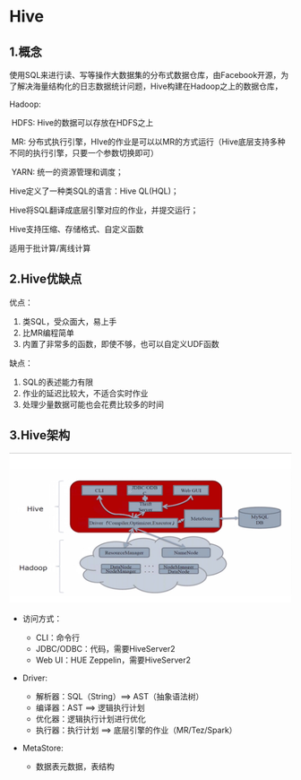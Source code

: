 # Hive

## 1.概念

使用SQL来进行读、写等操作大数据集的分布式数据仓库，由Facebook开源，为了解决海量结构化的日志数据统计问题，Hive构建在Hadoop之上的数据仓库，

Hadoop:

​    HDFS: Hive的数据可以存放在HDFS之上

​    MR:     分布式执行引擎，HIve的作业是可以以MR的方式运行（Hive底层支持多种不同的执行引擎，只要一个参数切换即可）

​    YARN: 统一的资源管理和调度；

Hive定义了一种类SQL的语言：Hive QL(HQL)；

Hive将SQL翻译成底层引擎对应的作业，并提交运行；

Hive支持压缩、存储格式、自定义函数

适用于批计算/离线计算



## 2.Hive优缺点

优点：

1. 类SQL，受众面大，易上手
2. 比MR编程简单
3. 内置了非常多的函数，即使不够，也可以自定义UDF函数

缺点：

1. SQL的表述能力有限
2. 作业的延迟比较大，不适合实时作业
3. 处理少量数据可能也会花费比较多的时间





## 3.Hive架构

![image-20230920155407088](./imgs/hive1.png)

- 访问方式：
  - CLI：命令行
  - JDBC/ODBC：代码，需要HiveServer2
  - Web UI：HUE Zeppelin，需要HiveServer2

- Driver:
  - 解析器：SQL（String）==> AST（抽象语法树）
  - 编译器：AST ==> 逻辑执行计划
  - 优化器：逻辑执行计划进行优化
  - 执行器：执行计划 ==> 底层引擎的作业（MR/Tez/Spark）
- MetaStore:  
  - 数据表元数据，表结构